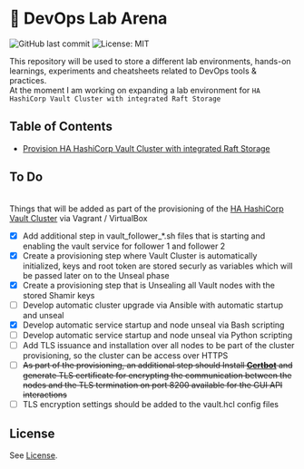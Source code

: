 # 🚀 DevOps Lab Arena

![GitHub last commit](https://img.shields.io/github/last-commit/RaveoNmooN/devops-lab-arena.svg) ![License: MIT](https://img.shields.io/badge/License-MIT-yellow.svg)

This repository will be used to store a different lab environments, hands-on learnings, experiments and cheatsheets related to DevOps tools & practices.
<br> At the moment I am working on expanding a lab environment for `HA HashiCorp Vault Cluster with integrated Raft Storage`

## Table of Contents

* [Provision HA HashiCorp Vault Cluster with integrated Raft Storage](https://github.com/RaveoNmooN/devops-lab-arena/tree/master/HashiCorp%20Vault/ha-raft-cluster)

## To Do

<br> Things that will be added as part of the provisioning of the [HA HashiCorp Vault Cluster](https://github.com/RaveoNmooN/devops-lab-arena/tree/master/HashiCorp%20Vault/ha-raft-cluster) via Vagrant / VirtualBox
- [x] Add additional step in vault_follower_*.sh files that is starting and enabling the vault service for follower 1 and follower 2
- [x] Create a provisioning step where Vault Cluster is automatically initialized, keys and root token are stored securly as variables which will be passed later on to the Unseal phase
- [x] Create a provisioning step that is Unsealing all Vault nodes with the stored Shamir keys
- [ ] Develop automatic cluster upgrade via Ansible with automatic startup and unseal
- [x] Develop automatic service startup and node unseal via Bash scripting
- [ ] Develop automatic service startup and node unseal via Python scripting
- [ ] Add TLS issuance and installation over all nodes to be part of the cluster provisioning, so the cluster can be access over HTTPS
- [ ] ~~As part of the provisioning, an additional step should Install **[Certbot](https://certbot.eff.org/)** and generate TLS certificate for encrypting the communication between the nodes and the TLS termination on port 8200 available for the GUI API interactions~~
- [ ] TLS encryption settings should be added to the vault.hcl config files

## License

See [License](LICENSE).
